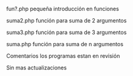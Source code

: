 fun?.php 
pequeña introducción en funciones

suma2.php 
función para suma de 2 argumentos

suma3.php 
función para suma de 3 argumentos

suma.php 
función para suma de n argumentos

Comentarios
los programas estan en revisión

Sin mas actualizaciones
